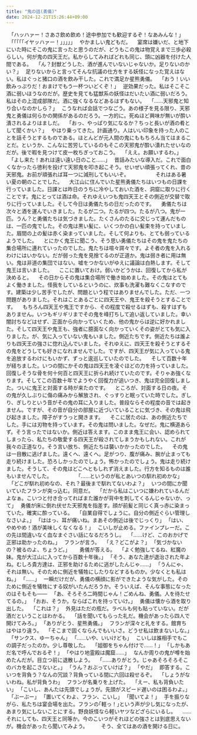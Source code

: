 ```yaml
---
title: "鬼の話(勇儀)"
date: 2024-12-21T15:26:44+09:00
---
```

　｢ハッハァー！さあさ飲め飲め！途中参加でも歓迎するぞ！なあみんな！｣
　｢｢｢｢｢イヤッハァー！｣｣｣｣｣
　やかましい鬼どもだ。
　宴席は嫌いだ、と地下にいた時にそこの鬼に言ったと思うのだが、どうもこの鬼は物覚えまで三歩必殺らしい。何が鬼の四天王だ。私からしてみればどれも同じ、頭に凶器を付けた人間である。
　｢ん？封獣どうした、酒が進んでいないじゃないか。足りないのかい？｣
　足りないからと言ってそんな抗議の仕方をする妖怪になった覚えはない。私はぐっと猪口の酒を飲み干した。これで満足か星熊勇儀。
　｢おう！いい飲みっぷりだ！おまけでもう一杯ついどくぞ！｣
　逆効果だった。私はそこそこ酒に弱いほうなのだが。歴史を見ても猛獣系の妖怪はだいたい酒に弱いだろう。私はその上混成部隊だ。酒に強くなるなどあるはずもない。
　｢……天邪鬼と知り合いなのかしら？｣
　こうなれば会話でつなごう。あの様子を見る限り、天邪鬼と勇儀は何らかの関係があるのだろう。一方的に。死ぬほど興味が無いが酔い潰されるよりはましだ。
　｢おっ、やっぱり気になるか？ちっと長いが酒の肴として聞くかい？｣
　やはり乗ってきた。計画通り。人はいい印象を持った人のことを話そうとするものである。ほとんどが元人間の鬼にももちろん当てはまることだ。というか、こんなに苦労しているのもそこの天邪鬼が酔い潰れたせいなのだが。後で暇を見つけて皮一枚ちぎっておこう。
　｢ええ。お願いするわ。｣
　｢よし来た！あれは遠い遠い日のこと……｣
　昔話みたいな導入だ。これで面白くなかったら徳利を投げて天邪鬼を叩き起こそう。せいぜい頑張ってくれ、昔の天邪鬼。お前が頑張れば耳一つに減刑してもいいぞ。
　
　
　
　それはある暑い夏の朝のことでした。
　大江山に住んでいた星熊勇儀たちはいつもの日課を行っていました。日課とは昨日のうちに冷やしておいた酒を、洞窟に取りに行くことです。鬼にとっては酒は命。それゆえいつも鬼四天王とその側近が交替で取りに行っていました。そして今日は勇儀たちの日だったのです。
　勇儀たちは次々と酒を運んでいきました。たるが二つ。たるが四つ。たるが八つ。鬼が一匹。うん？と勇儀たちは気づきました。たくさんのたるに交じって運んだものは、一匹の鬼でした。その鬼は黒い髪に、いくつかの白い髪束を持っていました。眉間の上の髪は赤く染まっていました。そして何よりも、とても弱っているようでした。
　とにかく鬼王に聞こう、そう思い勇儀たちはその鬼を鬼たちの集合場所に連れていったのでした。鬼たちは喧々諤々です。よそ者の鬼を入れるわけにはいかない。だが弱った鬼を見捨てるのが正道か。鬼は弱き者に用は無い。鬼は非道の集団ではない。嘘をつかないがゆえに議論は白熱します。そして鬼王は言いました。
　ここに置いておけ。弱いかどうかは、回復してから私が決めると。
　その日からその鬼は集合場所で働き始めました。その鬼はとてもよく働きました。怪我をしているというのに、炊事も洗濯も難なくこなすのです。建築は少し苦手でしたが、問題という程ではありませんでした。ただ、一つ問題がありました。それはことあるごとに四天王や、鬼王を殺そうとすることです。
　もちろん四天王や鬼王ですから、その程度で殺せるはずも、殺すはずもありません。いつもギリギリまでその鬼を峰打ちして追い返していました。幸い闇討ちなどはせず、正面から向かっていくため、他の鬼からは逆に好かれました。そして四天王や鬼王も、強者に臆面なく向かっていくその姿がとても気に入りました。が、気に入っていない鬼もいました。側近たちです。側近たちは誰よりも四天王の強さに惚れ込んでいました。それゆえに、四天王を殺そうとするその鬼をどうしても好きになれませんでした。ですが、四天王が気に入っている鬼を追放するわけにもいかず、ずっと逡巡していたのでした。
　そして百数十年が経ちました。いつの間にかその鬼は四天王を凌ぐほどの力を持っていました。回復しそうな骨を何十何百と四天王に折られ続けていたのです。そりゃあ強くなります。そしてこの百数十年でようやく回復力が追いつき、鬼は完全回復しました。ついに鬼王と対面する時が来たのです。
　ところが、対面する日の夜。その鬼が久しぶりに傷の痛みから解放され、ぐっすりと眠っていた時でした。ぎしり、ぎしりという音がその鬼の耳に入りました。普段ならその程度の音では起きません。ですが、その音が自分の部屋に近づいていることに気づき、その鬼は飛び起きました。障子がすうっと開きます。
　そこに居たのは、あの側近たちでした。手には刃物を持っています。その鬼は問いました。なぜだ。鬼に横道あらず。そう言ったではないか。側近は答えます。このまま鬼王に会い、認められてしまったら、私たちの敬愛する四天王が殺されてしまうかもしれない。これが我々の正道なり。そう言い放ち、側近たちは襲いかかったのでした。
　その鬼は一目散に逃げました。遠くへ、遠くへ。足がつり、腹が痛み、腕が止まっても走り続けました。恐ろしかったのでしょう。怖かったのでしょう。鬼は走り続けました。そうして、その鬼はどこへともしれず消えました。行方を知るものは誰もいませんでした。
　
　
　
　｢……というのが私とあいつの馴れ初めかな｣
　｢どこが馴れ初めなの、それ？最後まで馴れてないわよ？｣
　いつの間にか聞いていたフランが突っ込む。同意だ。
　｢だから私はこいつに嫌われているんだよなぁ。こいつと付き合ってればまた誰かが背中を刺してくるんじゃないか、って｣
　勇儀が床に倒れ伏せた天邪鬼を指差す。顔が前髪と同じく真っ赤に染まっていた。確実に酔っている。
　｢自業自得でしょうに。自分の側近ぐらい管理しなさいよ。｣
　｢ははっ、耳が痛いね。まあその側近は後でじっくり｣
　｢はい、やめやめ！酒が美味しくなくなる！｣
　こいしが止める。ファインプレーだ。この先は間違いなく血なまぐさい話になるだろうし。
　｢……けど、このおかげで正邪は助かったのね。｣
　フランが言う。
　｢え？どこがよ？｣
　｢気づかないの？被るのよ、ちょうど。｣　
　勇儀が答える。
　｢よく勉強してるね、紅魔の妹。鬼が大江山に入ってから百数十年後。｣
　｢そう、あなた達が退治された年よね。むしろ貴方達は、正邪を助けるために逃がしたんじゃ……｣
　｢うんにゃ、それは無い。そのために側近を犠牲にしたりなどするものか。少なくとも私はね。｣
　｢……｣
　一瞬だけだが、勇儀の横顔に影ができたような気がした。そのために側近を犠牲にする奴がいたんだろうか。そういえば、そんな事態になったのはそもそも――
　｢あ、そろそろ二時間じゃん！ごめんね、勇儀。人を待たせてるの。｣
　｢おお、そうか。ならばこれを持っていけ。｣
　勇儀は懐から酒を取り出した。
　｢これは？｣
　外見はただの瓶だ。ラベルも何も貼っていない。だが酒だということはわかる。
　｢話を聞いてもらった礼だ。機会があったら四人で開けてみろ。｣
　｢ありがとう、星熊勇儀。｣
　フランが深々と礼をする。館育ちはやはり違う。
　｢そこまで固くならんでもいいさ。どうせ私は飲まないしな。｣
　｢サンクス、ゆーちゃん｣
　｢……いや、いいけども｣
　こいしは誰相手でもこの調子だったのか。少し尊敬した。
　｢姐御をちゃん付けで……！｣
　｢しかもあだ名で呼んでおるぞ！｣
　｢やはり地霊殿は魔窟……｣
　なんか周りの鬼が噂を始めたんだが。目立つ前に退散しよう。
　｢……ありがとう。じゃあそろそろそこのバカを起こさないと。｣
　｢うん？おぶっていけば？｣
　｢やだ｣
　即答する。こいつを背負う？なんの冗談？背負っている間に六回は殺せるぞ。
　｢しょうがないわね。私が背負うわ｣
　フランが名乗りを上げた。
　｢えー、私も背負いたい｣
　｢こいし、あんたは先頭でしょうが。先頭がスピード遅いのは困るわよ。｣
　｢ぶーぶー｣
　｢置いてくわよ、フラン、こいし｣
　｢聞いてよ！｣
　手を振りながら、私たちは宴会場を出た。フランの｢軽っ！｣という声が少し気になったが、あまり気にしないことにする。野良妖怪なら軽いヤツなどざらにいるし。
　……それにしても、四天王と同等か。今のこいつがそれほどの強さとは到底思えないが。機会があったら聞いてみよう。
　
　そう、全てはあの酒を開ける日に。
